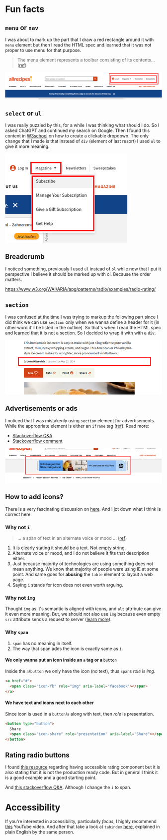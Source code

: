 # Fun facts

## `menu` or `nav`

I was about to mark up the part that I draw a red rectangle around it with `menu` element but then I read the HTML spec and learned that it was not proper to use menu for that purpose.

> The menu element represents a toolbar consisting of its contents... ([ref](https://html.spec.whatwg.org/multipage/grouping-content.html#the-menu-element))

![Semantically wrong toolbar](./semantically-wrong-toolbar.png)

## `select` or `ul`

I was really puzzled by this, for a while I was thinking what should I do. So I asked ChatGPT and continued my search on Google. Then I found this content in [W3school](https://www.w3schools.com/howto/howto_js_dropdown.asp) on how to create a clickable dropdown. The only change that I made is that instead of `div` (element of last resort) I used `ul` to give it more meaning.

![Semantically wrong usage of select element](./semantically-wrong-select-element.png)

## Breadcrumb

I noticed something, previously I used `ul` instead of `ol` while now that I put it perspective I believe it should be marked up with ol. Because the order matters.

https://www.w3.org/WAI/ARIA/apg/patterns/radio/examples/radio-rating/

## `section`

I was confused at the time I was trying to markup the following part since I did think we can use `section` only when we wanna define a header for it (in other word it'll be listed in the outline). So that's when I read the HTML spec and learned that it is not a section. So I decided to wrap it with with a `div`.

![Semantically inappropriate section](./semantically-inappropriate-section.png)

## Advertisements or ads

I noticed that I was mistakenly using `section` element for advertisements. While the appropriate element is either an `iframe` tag ([ref](https://html.spec.whatwg.org/multipage/iframe-embed-object.html#the-iframe-element)). Read more:

- [Stackoverflow Q&A](https://stackoverflow.com/q/11002621/8784518)
- [Stackoverflow comment](https://stackoverflow.com/questions/14384431/html-element-for-ad/14405396#comment138856933_14405396)

![Semantically inappropriate use of section for ads](./section-ads.png)

## How to add icons?

There is a very fascinating discussion on [here](https://stackoverflow.com/a/25084573/8784518). And I jot down what I think is correct here.

### Why not `i`

> ... a span of text in an alternate voice or mood ... ([ref](https://html.spec.whatwg.org/multipage/text-level-semantics.html#the-i-element))

1. It is clearly stating it should be a text. Not empty string.
2. Alternate voice or mood, and I do not believe it fits that description either.
3. Just because majority of technologies are using something does not mean anything. We know that majority of people were using IE at some point. And same goes for **abusing** the `table` element to layout a web page.
4. Saying `i` stands for icon does not even worth arguing.

### Why not `img`

Thought `img` as it's semantic is aligned with icons, and `alt` attribute can give it even more meaning. But, we should not also use `img` because even empty `src` attribute sends a request to server ([learn more](https://humanwhocodes.com/blog/2009/11/30/empty-image-src-can-destroy-your-site/)).

### Why `span`

1. `span` has no meaning in itself.
2. The way that span adds the icon is exactly same as `i`.

#### We only wanna put an icon inside an `a` tag or a `button`

Inside the `a`/`button` we only have the icon (no text), thus `span`s _role_ is _img_.

```html
<a href="#">
  <span class="icon-fb" role="img" aria-label="facebook"></span>
</a>
```

#### We have text and icons next to each other

Since icon is used in a `button`/`a` along with text, then _role_ is presentation.

```html
<button type="button">
  Share
  <span class="icon-share" role="presentation" aria-label="Share"></span>
</button>
```

## Rating radio buttons

I found [this resource](https://www.w3.org/WAI/ARIA/apg/patterns/radio/examples/radio-rating/) regarding having accessible rating component but it is also stating that it is not the production ready code. But in general I think it is a good example and a good starting point.

And [this stackoverflow Q&A](https://stackoverflow.com/q/22569961/8784518). Although I change the `i` to span.

# Accessibility

If you're interested in accessibility, particularly _focus_, I highly recommend [this](https://www.youtube.com/watch?v=EFv9ubbZLKw) YouTube video. And after that take a look at `tabindex` [here](https://www.youtube.com/watch?v=Pe0Ce1WtnUM), explained in plain English by the same person.
